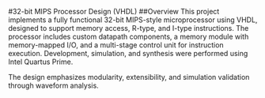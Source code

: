 #32-bit MIPS Processor Design (VHDL)
##Overview
This project implements a fully functional 32-bit MIPS-style microprocessor using VHDL, designed to support memory access, R-type, and I-type instructions.
The processor includes custom datapath components, a memory module with memory-mapped I/O, and a multi-stage control unit for instruction execution.
Development, simulation, and synthesis were performed using Intel Quartus Prime.

The design emphasizes modularity, extensibility, and simulation validation through waveform analysis.
